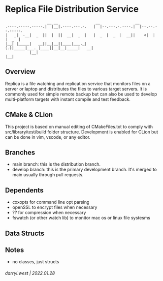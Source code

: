 # Replica File Distribution Service

```
                   __ __                 __                __                
.----.-----.-----.|  |__|.----.---.-.   |  |--.---.-.----.|  |--.--.--.-----.
|   _|  -__|  _  ||  |  ||  __|  _  |   |  _  |  _  |  __||    <|  |  |  _  |
|__| |_____|   __||__|__||____|___._|(.)|_____|___._|____||__|__|_____|   __|
           |__|                                                      |__|   
```

## Overview

Replica is a file watching and replication service that monitors files on a server or laptop and distributes the files to
various target servers.  It is commonly used for simple remote backup but can also be used to develop multi-platform
targets with instant compile and test feedback.

## CMake & CLion

This project is based on manual editing of CMakeFiles.txt to comply with src/library/test/build folder structure.  Development 
is enabled for CLion but can be done in vim, vscode, or any editor.

## Branches

* main branch: this is the distribution branch.
* develop branch: this is the primary development branch.  It's merged to main usually through pull requests.

## Dependents

* cxxopts for command line opt parsing
* openSSL to encrypt files when necessary
* ?? for compression when necessary
* fswatch (or other watch lib) to monitor mac os or linux file systesms

## Data Structs


## Notes

* no classes, just structs

###### darryl.west | 2022.01.28

